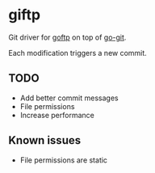 # giftp

Git driver for [goftp](https://github.com/goftp/server) on top of [go-git](https://github.com/src-d/go-git).

Each modification triggers a new commit.

## TODO
- Add better commit messages
- File permissions
- Increase performance

## Known issues
- File permissions are static
